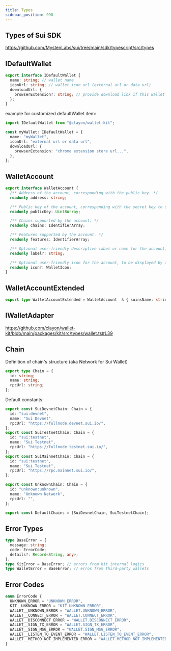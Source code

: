 ```yaml
---
title: Types
sidebar_position: 998
---
```


## Types of Sui SDK

https://github.com/MystenLabs/sui/tree/main/sdk/typescript/src/types

## IDefaultWallet

```typescript
export interface IDefaultWallet {
  name: string; // wallet name
  iconUrl: string; // wallet icon url (external url or data url)
  downloadUrl: {
    browserExtension?: string; // provide download link if this wallet is not installed
  };
}
```

example for customized defaultWallet item:

```typescript
import IDefaultWallet from "@clayon/wallet-kit";

const myWallet: IDefaultWallet = {
  name: "myWallet",
  iconUrl: "external url or data url",
  downloadUrl: {
    browserExtension: "chrome extension store url...",
  },
};
```

## WalletAccount

```ts
export interface WalletAccount {
  /** Address of the account, corresponding with the public key. */
  readonly address: string;

  /** Public key of the account, corresponding with the secret key to sign, encrypt, or decrypt using. */
  readonly publicKey: Uint8Array;

  /** Chains supported by the account. */
  readonly chains: IdentifierArray;

  /** Features supported by the account. */
  readonly features: IdentifierArray;

  /** Optional user-friendly descriptive label or name for the account, to be displayed by apps. */
  readonly label?: string;

  /** Optional user-friendly icon for the account, to be displayed by apps. */
  readonly icon?: WalletIcon;
}
```

## WalletAccountExtended

```ts
export type WalletAccountExtended = WalletAccount  & { suinsName: string | null }
```

## IWalletAdapter

https://github.com/clayon/wallet-kit/blob/main/packages/kit/src/types/wallet.ts#L39

## Chain

Definition of chain's structure (aka Network for Sui Wallet)

```ts
export type Chain = {
  id: string;
  name: string;
  rpcUrl: string;
};
```

Default constants:

```ts
export const SuiDevnetChain: Chain = {
  id: "sui:devnet",
  name: "Sui Devnet",
  rpcUrl: "https://fullnode.devnet.sui.io/",
};
export const SuiTestnetChain: Chain = {
  id: "sui:testnet",
  name: "Sui Testnet",
  rpcUrl: "https://fullnode.testnet.sui.io/",
};
export const SuiMainnetChain: Chain = {
  id: "sui:testnet",
  name: "Sui Testnet",
  rpcUrl: "https://rpc.mainnet.sui.io/",
};

export const UnknownChain: Chain = {
  id: "unknown:unknown",
  name: "Unknown Network",
  rpcUrl: "",
};

export const DefaultChains = [SuiDevnetChain, SuiTestnetChain];
```

## Error Types

```typescript
type BaseError = {
  message: string;
  code: ErrorCode;
  details?: Record<String, any>;
};
type KitError = BaseError; // errors from kit internal logics
type WalletError = BaseError; // erros from third-party wallets
```

## Error Codes

```typescript
enum ErrorCode {
  UNKNOWN_ERROR = "UNKNOWN_ERROR",
  KIT__UNKNOWN_ERROR = "KIT.UNKNOWN_ERROR",
  WALLET__UNKNOWN_ERROR = "WALLET.UNKNOWN_ERROR",
  WALLET__CONNECT_ERROR = "WALLET.CONNECT_ERROR",
  WALLET__DISCONNECT_ERROR = "WALLET.DISCONNECT_ERROR",
  WALLET__SIGN_TX_ERROR = "WALLET.SIGN_TX_ERROR",
  WALLET__SIGN_MSG_ERROR = "WALLET.SIGN_MSG_ERROR",
  WALLET__LISTEN_TO_EVENT_ERROR = "WALLET.LISTEN_TO_EVENT_ERROR",
  WALLET__METHOD_NOT_IMPLEMENTED_ERROR = "WALLET.METHOD_NOT_IMPLEMENTED_ERROR",
}
```
